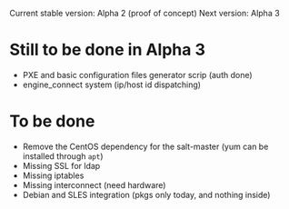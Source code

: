 Current stable version: Alpha 2 (proof of concept)
Next version: Alpha 3

# Still to be done in Alpha 3
  - PXE and basic configuration files generator scrip (auth done)
  - engine_connect system (ip/host id dispatching)

# To be done
  - Remove the CentOS dependency for the salt-master (yum can be installed through `apt`)
  - Missing SSL for ldap
  - Missing iptables
  - Missing interconnect (need hardware)
  - Debian and SLES integration (pkgs only today, and nothing inside)


